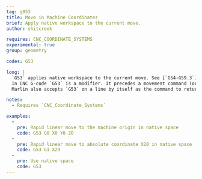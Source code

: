 ```yaml
---
tag: g053
title: Move in Machine Coordinates
brief: Apply native workspace to the current move.
author: shitcreek

requires: CNC_COORDINATE_SYSTEMS
experimental: true
group: geometry

codes: G53

long: |
  `G53` applies native workspace to the current move. See [`G54-G59.3`](/docs/gcode/G054-G059.html) for workspace coordinate system.
  In CNC G-code `G53` is a modifier. It precedes a movement command (or other modifiers) on the same line.
  Marlin also accepts `G53` on a line by itself as the command to return to the native workspace.

notes:
  - Requires `CNC_Coordinate_Systems`

examples:
  -
    pre: Rapid linear move to the machine origin in native space
    code: G53 G0 X0 Y0 Z0
  -
    pre: Rapid linear move to absolute coordinate X20 in native space
    code: G53 G1 X20
  -
    pre: Use native space
    code: G53
---
```

